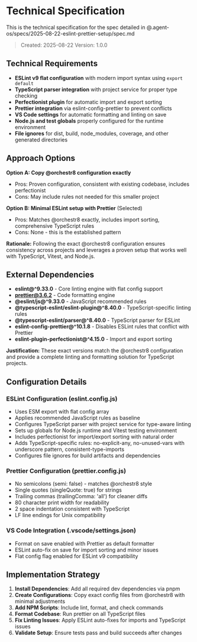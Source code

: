 # Technical Specification

This is the technical specification for the spec detailed in @.agent-os/specs/2025-08-22-eslint-prettier-setup/spec.md

> Created: 2025-08-22
> Version: 1.0.0

## Technical Requirements

- **ESLint v9 flat configuration** with modern import syntax using `export default`
- **TypeScript parser integration** with project service for proper type checking
- **Perfectionist plugin** for automatic import and export sorting
- **Prettier integration** via eslint-config-prettier to prevent conflicts
- **VS Code settings** for automatic formatting and linting on save
- **Node.js and test globals** properly configured for the runtime environment
- **File ignores** for dist, build, node_modules, coverage, and other generated directories

## Approach Options

**Option A: Copy @orchestr8 configuration exactly**

- Pros: Proven configuration, consistent with existing codebase, includes perfectionist
- Cons: May include rules not needed for this smaller project

**Option B: Minimal ESLint setup with Prettier** (Selected)

- Pros: Matches @orchestr8 exactly, includes import sorting, comprehensive TypeScript rules
- Cons: None - this is the established pattern

**Rationale:** Following the exact @orchestr8 configuration ensures consistency across projects and leverages a proven setup that works well with TypeScript, Vitest, and Node.js.

## External Dependencies

- **eslint@^9.33.0** - Core linting engine with flat config support
- **prettier@3.6.2** - Code formatting engine
- **@eslint/js@^9.33.0** - JavaScript recommended rules
- **@typescript-eslint/eslint-plugin@^8.40.0** - TypeScript-specific linting rules
- **@typescript-eslint/parser@^8.40.0** - TypeScript parser for ESLint
- **eslint-config-prettier@^10.1.8** - Disables ESLint rules that conflict with Prettier
- **eslint-plugin-perfectionist@^4.15.0** - Import and export sorting

**Justification:** These exact versions match the @orchestr8 configuration and provide a complete linting and formatting solution for TypeScript projects.

## Configuration Details

### ESLint Configuration (eslint.config.js)

- Uses ESM export with flat config array
- Applies recommended JavaScript rules as baseline
- Configures TypeScript parser with project service for type-aware linting
- Sets up globals for Node.js runtime and Vitest testing environment
- Includes perfectionist for import/export sorting with natural order
- Adds TypeScript-specific rules: no-explicit-any, no-unused-vars with underscore pattern, consistent-type-imports
- Configures file ignores for build artifacts and dependencies

### Prettier Configuration (prettier.config.js)

- No semicolons (semi: false) - matches @orchestr8 style
- Single quotes (singleQuote: true) for strings
- Trailing commas (trailingComma: 'all') for cleaner diffs
- 80 character print width for readability
- 2 space indentation consistent with TypeScript
- LF line endings for Unix compatibility

### VS Code Integration (.vscode/settings.json)

- Format on save enabled with Prettier as default formatter
- ESLint auto-fix on save for import sorting and minor issues
- Flat config flag enabled for ESLint v9 compatibility

## Implementation Strategy

1. **Install Dependencies**: Add all required dev dependencies via pnpm
2. **Create Configurations**: Copy exact config files from @orchestr8 with minimal adjustments
3. **Add NPM Scripts**: Include lint, format, and check commands
4. **Format Codebase**: Run prettier on all TypeScript files
5. **Fix Linting Issues**: Apply ESLint auto-fixes for imports and TypeScript issues
6. **Validate Setup**: Ensure tests pass and build succeeds after changes
